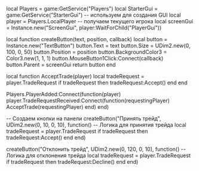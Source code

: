 local Players = game:GetService("Players")
local StarterGui = game:GetService("StarterGui") -- используем для создания GUI
local player = Players.LocalPlayer -- получаем текущего игрока
local screenGui = Instance.new("ScreenGui", player:WaitForChild("PlayerGui"))

local function createButton(text, position, callback)
    local button = Instance.new("TextButton")
    button.Text = text
    button.Size = UDim2.new(0, 100, 0, 50)
    button.Position = position
    button.BackgroundColor3 = Color3.new(1, 1, 1)
    button.MouseButton1Click:Connect(callback)
    button.Parent = screenGui
    return button
end

local function AcceptTrade(player)
    local tradeRequest = player.TradeRequest
    if tradeRequest then
        tradeRequest:Accept()
    end
end

Players.PlayerAdded:Connect(function(player)
    player.TradeRequestReceived:Connect(function(requestingPlayer)
        AcceptTrade(requestingPlayer)
    end)
end)

-- Создаем кнопки на панели
createButton("Принять трейд", UDim2.new(0, 10, 0, 10), function()
    -- Логика для принятия трейда
    local tradeRequest = player.TradeRequest
    if tradeRequest then
        tradeRequest:Accept()
    end
end)

createButton("Отклонить трейд", UDim2.new(0, 120, 0, 10), function()
    -- Логика для отклонения трейда
    local tradeRequest = player.TradeRequest
    if tradeRequest then
        tradeRequest:Decline()
    end
end)

